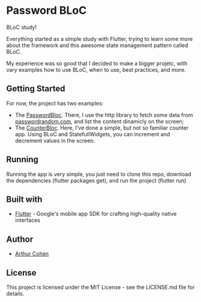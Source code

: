 # Password BLoC

BLoC study!

Everything started as a simple study with Flutter, trying to learn some more about the framework and this awesome state management pattern called BLoC.

My experience was so good that I decided to make a bigger projetc, with vary examples how to use BLoC, when to use, best practices, and more.

## Getting Started

For now, the project has two examples: 
- The [PasswordBloc](lib/blocs/password/password_bloc.dart). There, I use the http library to fetch some data from [passwordrandom.com](https://www.passwordrandom.com), and list the content dinamicly on the screen;
- The [CounterBloc](lib/blocs/counter/counter_bloc.dart). Here, I've done a simple, but not so familiar counter app. Using BLoC and StatefullWidgets, you can increment and decrement values in the screen.

## Running

Running the app is very simple, you just need to clone this repo, download the dependencies (flutter packages get), and run the project (flutter run)

## Built with

* [Flutter](https://github.com/flutter/flutter) - Google's mobile app SDK for crafting high-quality native interfaces

## Author

* [Arthur Cohen](www.forcohen.com)

## License

This project is licensed under the MIT License - see the LICENSE.md file for details.

